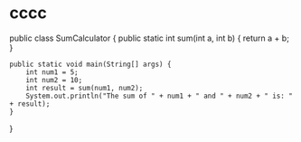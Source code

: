 # cccc
public class SumCalculator {
    public static int sum(int a, int b) {
        return a + b;
    }

    public static void main(String[] args) {
        int num1 = 5;
        int num2 = 10;
        int result = sum(num1, num2);
        System.out.println("The sum of " + num1 + " and " + num2 + " is: " + result);
    }
}
